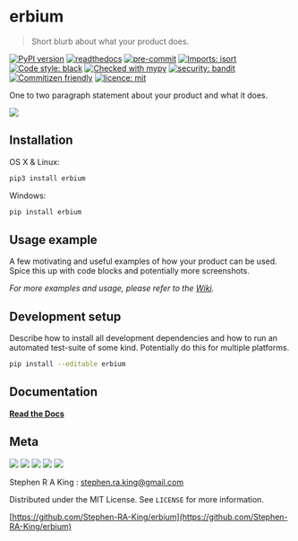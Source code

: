 # erbium
> Short blurb about what your product does.


[![PyPI version](https://badge.fury.io/py/erbium.svg)](https://badge.fury.io/py/erbium)
[![readthedocs][readthedocs-image]][readthedocs-url]
[![pre-commit][pre-commit-image]][pre-commit-url]
[![Imports: isort][isort-image]][isort-url]
[![Code style: black][black-image]][black-url]
[![Checked with mypy][mypy-image]][mypy-url]
[![security: bandit][bandit-image]][bandit-url]
[![Commitizen friendly][commitizen-image]][commitizen-url]
[![licence: mit][mit-license-image]][mit-license-url]





One to two paragraph statement about your product and what it does.

![](assets/header.png)

## Installation

OS X & Linux:

```sh
pip3 install erbium
```

Windows:

```sh
pip install erbium
```

## Usage example

A few motivating and useful examples of how your product can be used. Spice this up with code blocks and potentially more screenshots.

_For more examples and usage, please refer to the [Wiki][wiki]._

## Development setup

Describe how to install all development dependencies and how to run an automated test-suite of some kind. Potentially do this for multiple platforms.

```sh
pip install --editable erbium
```



## Documentation
[**Read the Docs**](https://erbium.readthedocs.io/en/latest/)


## Meta
[![](assets/linkedin.png)](https://linkedin.com/in/stephen-k-3a4644210)
[![](assets/github.png)](https://github.com/Stephen-RA-King/Stephen-RA-King)
[![](assets/pypi.png)](https://pypi.org/project/erbium/)
[![](assets/www.png)](https://www.Stephen-RA-King)
[![](assets/email.png)](mailto:stephen.ra.king@gmail.com)


Stephen R A King : stephen.ra.king@gmail.com

Distributed under the MIT License. See `LICENSE` for more information.

[https://github.com/Stephen-RA-King/erbium](https://github.com/Stephen-RA-King/erbium)



<!-- Markdown link & img dfn's -->
[commitizen-image]: https://img.shields.io/badge/commitizen-friendly-brightgreen.svg
[commitizen-url]: http://commitizen.github.io/cz-cli/
[readthedocs-image]: https://readthedocs.org/projects/erbium/badge/?version=latest
[readthedocs-url]: https://erbium.readthedocs.io/en/latest/?badge=latest

[pre-commit-image]: https://img.shields.io/badge/pre--commit-enabled-brightgreen?logo=pre-commit&logoColor=white
[pre-commit-url]: https://github.com/pre-commit/pre-commit
[isort-image]: https://img.shields.io/badge/%20imports-isort-%231674b1?style=flat&labelColor=ef8336
[isort-url]: https://pycqa.github.io/isort/
[black-image]: https://img.shields.io/badge/code%20style-black-000000.svg
[black-url]: https://github.com/psf/black
[bandit-image]: https://img.shields.io/badge/security-bandit-yellow.svg
[bandit-url]: https://github.com/PyCQA/bandit
[mypy-image]: http://www.mypy-lang.org/static/mypy_badge.svg
[mypy-url]: http://mypy-lang.org/
[mit-license-image]: https://img.shields.io/badge/license-MIT-blue
[mit-license-url]: https://choosealicense.com/licenses/mit/



[wiki]: https://github.com/Stephen-RA-King/erbium/wiki

